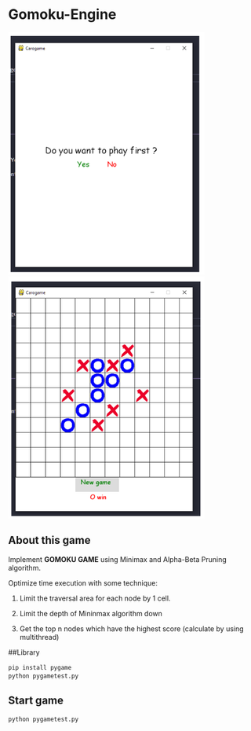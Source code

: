 # Gomoku-Engine
<img src="/image/1.PNG" width="400"> <img src="/image/2.PNG" width="400">

## About this game

Implement **GOMOKU GAME** using Minimax and Alpha-Beta Pruning algorithm.

Optimize time execution with some technique:

1. Limit the traversal area for each node by 1 cell.

2. Limit the depth of Mininmax algorithm down

3. Get the top n nodes which have the highest score (calculate by using multithread)

##Library

```sh
pip install pygame
python pygametest.py
```

## Start game

```sh
python pygametest.py
```
